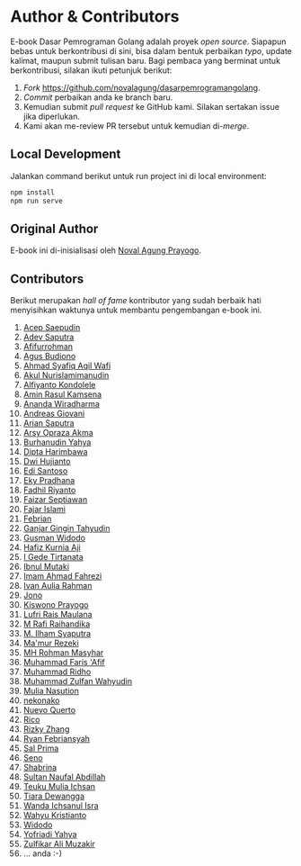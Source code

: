# Author & Contributors

E-book Dasar Pemrograman Golang adalah proyek *open source*. Siapapun bebas untuk berkontribusi di sini, bisa dalam bentuk perbaikan *typo*, update kalimat, maupun submit tulisan baru. Bagi pembaca yang berminat untuk berkontribusi, silakan ikuti petunjuk berikut:

1. *Fork* https://github.com/novalagung/dasarpemrogramangolang.
1. *Commit* perbaikan anda ke branch baru.
1. Kemudian submit *pull request* ke GitHub kami. Silakan sertakan issue jika diperlukan.
1. Kami akan me-review PR tersebut untuk kemudian di-*merge*.

## Local Development

Jalankan command berikut untuk run project ini di local environment:

```bash
npm install
npm run serve
```

## Original Author

E-book ini di-inisialisasi oleh [Noval Agung Prayogo](https://linktr.ee/novalagung).

## Contributors

Berikut merupakan *hall of fame* kontributor yang sudah berbaik hati menyisihkan waktunya untuk membantu pengembangan e-book ini.

1. [Acep Saepudin](https://github.com/acepsaepudin)
1. [Adev Saputra](https://github.com/adev22)
1. [Afifurrohman](https://github.com/afifurrohman-id)
1. [Agus Budiono](https://github.com/dyon048)
1. [Ahmad Syafiq Aqil Wafi](https://github.com/Syafiqjos)
1. [Akul Nurislamimanudin](https://github.com/akulnurislam)
1. [Alfiyanto Kondolele](https://github.com/haloapping)
1. [Amin Rasul Kamsena](https://github.com/seno-ark)
1. [Ananda Wiradharma](https://github.com/anandawira)
1. [Andreas Giovani](https://github.com/compatc)
1. [Arian Saputra](https://github.com/Rhyanz46)
1. [Arsy Opraza Akma](https://github.com/arasopraza)
1. [Burhanudin Yahya](https://github.com/burhanudinyahya)
1. [Dipta Harimbawa](https://github.com/diptarimba)
1. [Dwi Hujianto](https://github.com/dwihujianto)
1. [Edi Santoso](https://github.com/repodevs)
1. [Eky Pradhana](https://github.com/ekypradhana)
1. [Fadhil Riyanto](https://github.com/fadhil-riyanto)
1. [Faizar Septiawan](https://github.com/icarrr)
1. [Fajar Islami](https://github.com/Fajar-Islami)
1. [Febrian](https://github.com/febri4n)
1. [Ganjar Gingin Tahyudin](https://github.com/zarszz)
1. [Gusman Widodo](https://github.com/gusmanwidodo)
1. [Hafiz Kurnia Aji](https://github.com/hafizkurniaaji)
1. [I Gede Tirtanata](https://github.com/gedenata)
1. [Ibnul Mutaki](https://github.com/cacing69)
1. [Imam Ahmad Fahrezi](https://github.com/imamcenter)
1. [Ivan Aulia Rahman](https://github.com/ivanauliaa)
1. [Jono](https://github.com/josterand)
1. [Kiswono Prayogo](https://github.com/kokizzu)
1. [Lufri Rais Maulana](https://github.com/raismaulana)
1. [M Rafi Raihandika](https://github.com/mananispiwpiw)
1. [M. Ilham Syaputra](https://github.com/ilhamsyaputra)
1. [Ma'mur Rezeki](https://github.com/erzqy)
1. [MH Rohman Masyhar](https://github.com/rohmanhm)
1. [Muhammad Faris 'Afif](https://github.com/muhfaris)
1. [Muhammad Ridho](https://github.com/reedho)
1. [Muhammad Zulfan Wahyudin](https://github.com/mzulfanw)
1. [Mulia Nasution](https://github.com/mul14)
1. [nekonako](https://github.com/nekonako)
1. [Nuevo Querto](https://github.com/NuevoQuerto)
1. [Rico](https://github.com/goldsky)
1. [Rizky Zhang](https://github.com/rizkyzhang)
1. [Ryan Febriansyah](https://github.com/sodrooome)
1. [Sal Prima](https://github.com/salprima)
1. [Seno](https://github.com/seno-ark)
1. [Shabrina](https://github.com/renaissains)
1. [Sultan Naufal Abdillah](https://github.com/sultannaufal)
1. [Teuku Mulia Ichsan](https://github.com/xans-me)
1. [Tiara Dewangga](https://github.com/ktiarad)
1. [Wanda Ichsanul Isra](https://github.com/wndisra)
1. [Wahyu Kristianto](https://github.com/Kristories)
1. [Widodo](https://github.com/purwowd)
1. [Yofriadi Yahya](https://github.com/yofriadi)
1. [Zulfikar Ali Muzakir](https://github.com/zulfikarmuzakir)
1. ... anda :-) 

